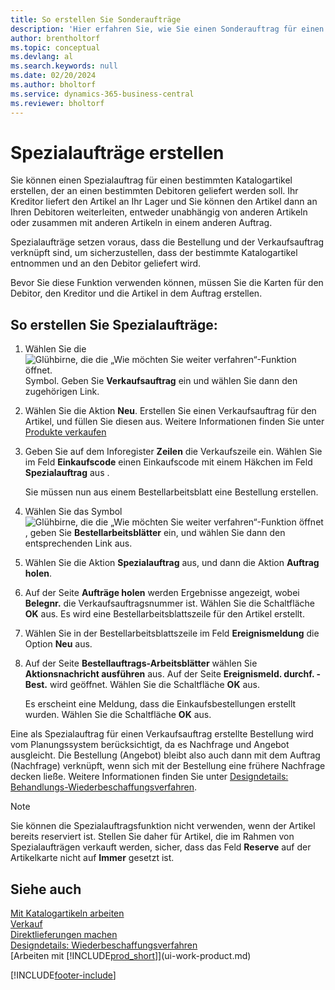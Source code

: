 ```yaml
---
title: So erstellen Sie Sonderaufträge
description: 'Hier erfahren Sie, wie Sie einen Sonderauftrag für einen bestimmten Katalogartikel erstellen, der an einen bestimmten Kunden versandt werden soll.'
author: brentholtorf
ms.topic: conceptual
ms.devlang: al
ms.search.keywords: null
ms.date: 02/20/2024
ms.author: bholtorf
ms.service: dynamics-365-business-central
ms.reviewer: bholtorf
---
```

# <a name="create-special-orders"></a>Spezialaufträge erstellen

Sie können einen Spezialauftrag für einen bestimmten Katalogartikel erstellen, der an einen bestimmten Debitoren geliefert werden soll. Ihr Kreditor liefert den Artikel an Ihr Lager und Sie können den Artikel dann an Ihren Debitoren weiterleiten, entweder unabhängig von anderen Artikeln oder zusammen mit anderen Artikeln in einem anderen Auftrag.  

Spezialaufträge setzen voraus, dass die Bestellung und der Verkaufsauftrag verknüpft sind, um sicherzustellen, dass der bestimmte Katalogartikel entnommen und an den Debitor geliefert wird.  

Bevor Sie diese Funktion verwenden können, müssen Sie die Karten für den Debitor, den Kreditor und die Artikel in dem Auftrag erstellen.  

## <a name="to-create-a-special-order"></a>So erstellen Sie Spezialaufträge:

1.  Wählen Sie die ![Glühbirne, die die „Wie möchten Sie weiter verfahren“-Funktion öffnet.](media/ui-search/search_small.png "Sagen Sie mir, was Sie tun möchten") Symbol. Geben Sie **Verkaufsauftrag** ein und wählen Sie dann den zugehörigen Link.  
2. Wählen Sie die Aktion **Neu**. Erstellen Sie einen Verkaufsauftrag für den Artikel, und füllen Sie diesen aus. Weitere Informationen finden Sie unter [Produkte verkaufen](sales-how-sell-products.md)
3.  Geben Sie auf dem Inforegister **Zeilen** die Verkaufszeile ein. Wählen Sie im Feld **Einkaufscode** einen Einkaufscode mit einem Häkchen im Feld **Spezialauftrag** aus .

    Sie müssen nun aus einem Bestellarbeitsblatt eine Bestellung erstellen.  
4. Wählen Sie das Symbol ![Glühbirne, die die „Wie möchten Sie weiter verfahren“-Funktion öffnet](media/ui-search/search_small.png "Sagen Sie mir, was Sie tun möchten") , geben Sie **Bestellarbeitsblätter** ein, und wählen Sie dann den entsprechenden Link aus.  
5. Wählen Sie die Aktion **Spezialauftrag** aus, und dann die Aktion **Auftrag holen**.  
6.  Auf der Seite **Aufträge holen** werden Ergebnisse angezeigt, wobei **Belegnr.** die Verkaufsauftragsnummer ist. Wählen Sie die Schaltfläche **OK** aus. Es wird eine Bestellarbeitsblattszeile für den Artikel erstellt.  
7.  Wählen Sie in der Bestellarbeitsblattszeile im Feld **Ereignismeldung** die Option **Neu** aus.  
8.  Auf der Seite **Bestellauftrags-Arbeitsblätter** wählen Sie **Aktionsnachricht ausführen** aus. Auf der Seite **Ereignismeld. durchf. - Best.** wird geöffnet. Wählen Sie die Schaltfläche **OK** aus.  

    Es erscheint eine Meldung, dass die Einkaufsbestellungen erstellt wurden. Wählen Sie die Schaltfläche **OK** aus.  

Eine als Spezialauftrag für einen Verkaufsauftrag erstellte Bestellung wird vom Planungssystem berücksichtigt, da es Nachfrage und Angebot ausgleicht. Die Bestellung (Angebot) bleibt also auch dann mit dem Auftrag (Nachfrage) verknüpft, wenn sich mit der Bestellung eine frühere Nachfrage decken ließe. Weitere Informationen finden Sie unter [Designdetails: Behandlungs-Wiederbeschaffungsverfahren](design-details-reservation-order-tracking-and-action-messaging.md).  

> [!NOTE]  
>  Sie können die Spezialauftragsfunktion nicht verwenden, wenn der Artikel bereits reserviert ist. Stellen Sie daher für Artikel, die im Rahmen von Spezialaufträgen verkauft werden, sicher, dass das Feld **Reserve** auf der Artikelkarte nicht auf **Immer** gesetzt ist.  

## <a name="see-also"></a>Siehe auch

[Mit Katalogartikeln arbeiten](inventory-how-work-nonstock-items.md)  
[Verkauf](sales-manage-sales.md)  
[Direktlieferungen machen](sales-how-drop-shipment.md)   
[Designdetails: Wiederbeschaffungsverfahren](design-details-reservation-order-tracking-and-action-messaging.md)  
[Arbeiten mit [!INCLUDE[prod_short](includes/prod_short.md)]](ui-work-product.md)


[!INCLUDE[footer-include](includes/footer-banner.md)]
